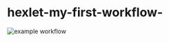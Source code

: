 # hexlet-my-first-workflow-

![example workflow](https://github.com/github/docs/actions/workflows/main.yml/badge.svg)